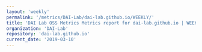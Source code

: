```yaml
---
layout: 'weekly'
permalink: '/metrics/DAI-Lab/dai-lab.github.io/WEEKLY/'
title: 'DAI Lab OSS Metrics Metrics report for dai-lab.github.io | WEEKLY-REPORT-2019-03-10'
organization: 'DAI-Lab'
repository: 'dai-lab.github.io'
current_date: '2019-03-10'
---
```


